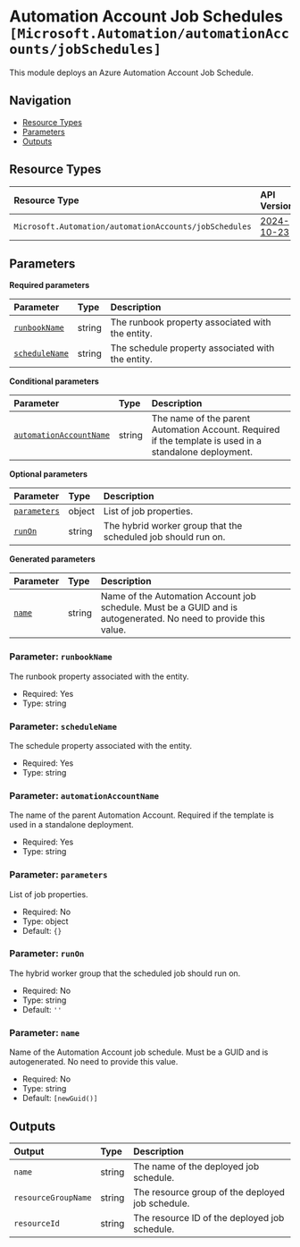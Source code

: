 # Automation Account Job Schedules `[Microsoft.Automation/automationAccounts/jobSchedules]`

This module deploys an Azure Automation Account Job Schedule.

## Navigation

- [Resource Types](#Resource-Types)
- [Parameters](#Parameters)
- [Outputs](#Outputs)

## Resource Types

| Resource Type | API Version |
| :-- | :-- |
| `Microsoft.Automation/automationAccounts/jobSchedules` | [2024-10-23](https://learn.microsoft.com/en-us/azure/templates/Microsoft.Automation/2024-10-23/automationAccounts/jobSchedules) |

## Parameters

**Required parameters**

| Parameter | Type | Description |
| :-- | :-- | :-- |
| [`runbookName`](#parameter-runbookname) | string | The runbook property associated with the entity. |
| [`scheduleName`](#parameter-schedulename) | string | The schedule property associated with the entity. |

**Conditional parameters**

| Parameter | Type | Description |
| :-- | :-- | :-- |
| [`automationAccountName`](#parameter-automationaccountname) | string | The name of the parent Automation Account. Required if the template is used in a standalone deployment. |

**Optional parameters**

| Parameter | Type | Description |
| :-- | :-- | :-- |
| [`parameters`](#parameter-parameters) | object | List of job properties. |
| [`runOn`](#parameter-runon) | string | The hybrid worker group that the scheduled job should run on. |

**Generated parameters**

| Parameter | Type | Description |
| :-- | :-- | :-- |
| [`name`](#parameter-name) | string | Name of the Automation Account job schedule. Must be a GUID and is autogenerated. No need to provide this value. |

### Parameter: `runbookName`

The runbook property associated with the entity.

- Required: Yes
- Type: string

### Parameter: `scheduleName`

The schedule property associated with the entity.

- Required: Yes
- Type: string

### Parameter: `automationAccountName`

The name of the parent Automation Account. Required if the template is used in a standalone deployment.

- Required: Yes
- Type: string

### Parameter: `parameters`

List of job properties.

- Required: No
- Type: object
- Default: `{}`

### Parameter: `runOn`

The hybrid worker group that the scheduled job should run on.

- Required: No
- Type: string
- Default: `''`

### Parameter: `name`

Name of the Automation Account job schedule. Must be a GUID and is autogenerated. No need to provide this value.

- Required: No
- Type: string
- Default: `[newGuid()]`

## Outputs

| Output | Type | Description |
| :-- | :-- | :-- |
| `name` | string | The name of the deployed job schedule. |
| `resourceGroupName` | string | The resource group of the deployed job schedule. |
| `resourceId` | string | The resource ID of the deployed job schedule. |
